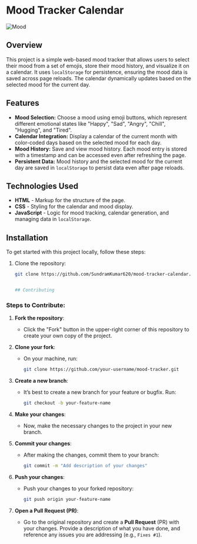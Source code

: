 # Mood Tracker Calendar

![Mood](https://github.com/user-attachments/assets/fec1ef6f-bb07-4034-a095-1d2538f1538f)



## Overview

This project is a simple web-based mood tracker that allows users to select their mood from a set of emojis, store their mood history, and visualize it on a calendar. It uses `localStorage` for persistence, ensuring the mood data is saved across page reloads. The calendar dynamically updates based on the selected mood for the current day.

## Features

- **Mood Selection:** Choose a mood using emoji buttons, which represent different emotional states like "Happy", "Sad", "Angry", "Chill", "Hugging", and "Tired".
- **Calendar Integration:** Display a calendar of the current month with color-coded days based on the selected mood for each day.
- **Mood History:** Save and view mood history. Each mood entry is stored with a timestamp and can be accessed even after refreshing the page.
- **Persistent Data:** Mood history and the selected mood for the current day are saved in `localStorage` to persist data even after page reloads.

## Technologies Used

- **HTML** - Markup for the structure of the page.
- **CSS** - Styling for the calendar and mood display.
- **JavaScript** - Logic for mood tracking, calendar generation, and managing data in `localStorage`.

## Installation

To get started with this project locally, follow these steps:

1. Clone the repository:

   ```bash
   git clone https://github.com/SundramKumar620/mood-tracker-calendar.git


   ## Contributing

### Steps to Contribute:

1. **Fork the repository**:
   - Click the "Fork" button in the upper-right corner of this repository to create your own copy of the project.

2. **Clone your fork**:
   - On your machine, run:
     ```bash
     git clone https://github.com/your-username/mood-tracker.git
     ```

3. **Create a new branch**:
   - It’s best to create a new branch for your feature or bugfix. Run:
     ```bash
     git checkout -b your-feature-name
     ```

4. **Make your changes**:
   - Now, make the necessary changes to the project in your new branch.

5. **Commit your changes**:
   - After making the changes, commit them to your branch:
     ```bash
     git commit -m "Add description of your changes"
     ```

6. **Push your changes**:
   - Push your changes to your forked repository:
     ```bash
     git push origin your-feature-name
     ```

7. **Open a Pull Request (PR)**:
   - Go to the original repository and create a **Pull Request** (PR) with your changes. Provide a description of what you have done, and reference any issues you are addressing (e.g., `Fixes #1`).

